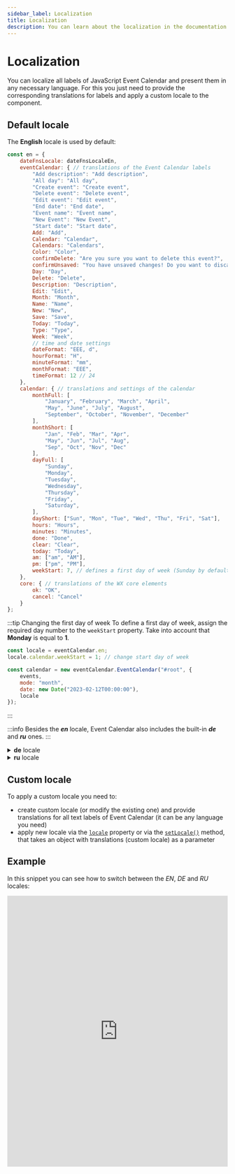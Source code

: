 ```yaml
---
sidebar_label: Localization
title: Localization
description: You can learn about the localization in the documentation of the DHTMLX JavaScript Event Calendar library. Browse developer guides and API reference, try out code examples and live demos, and download a free 30-day evaluation version of DHTMLX Event Calendar.
---
```


# Localization

You can localize all labels of JavaScript Event Calendar and present them in any necessary language. For this you just need to provide the corresponding translations for labels and apply a custom locale to the component.

## Default locale

The **English** locale is used by default:

~~~jsx {}
const en = {
    dateFnsLocale: dateFnsLocaleEn, 
    eventCalendar: { // translations of the Event Calendar labels
        "Add description": "Add description",
        "All day": "All day",
        "Create event": "Create event",
        "Delete event": "Delete event",
        "Edit event": "Edit event",
        "End date": "End date",
        "Event name": "Event name",
        "New Event": "New Event",
        "Start date": "Start date",
        Add: "Add",
        Calendar: "Calendar",
        Calendars: "Calendars",
        Color: "Color",
        confirmDelete: "Are you sure you want to delete this event?",
        confirmUnsaved: "You have unsaved changes! Do you want to discard them?",
        Day: "Day",
        Delete: "Delete",
        Description: "Description",
        Edit: "Edit",
        Month: "Month",
        Name: "Name",
        New: "New",
        Save: "Save",
        Today: "Today",
        Type: "Type",
        Week: "Week",
        // time and date settings
        dateFormat: "EEE, d",
        hourFormat: "H",
        minuteFormat: "mm",
        monthFormat: "EEE",
        timeFormat: 12 // 24
    },
    calendar: { // translations and settings of the calendar
        monthFull: [
            "January", "February", "March", "April",
            "May", "June", "July", "August", 
            "September", "October", "November", "December"
        ],
        monthShort: [
            "Jan", "Feb", "Mar", "Apr",
            "May", "Jun", "Jul", "Aug",
            "Sep", "Oct", "Nov", "Dec"
        ],
        dayFull: [
            "Sunday",
            "Monday",
            "Tuesday",
            "Wednesday",
            "Thursday",
            "Friday",
            "Saturday",
        ],
        dayShort: ["Sun", "Mon", "Tue", "Wed", "Thu", "Fri", "Sat"],
        hours: "Hours",
        minutes: "Minutes",
        done: "Done",
        clear: "Clear",
        today: "Today",
        am: ["am", "AM"],
        pm: ["pm", "PM"],
        weekStart: 7, // defines a first day of week (Sunday by default)
    },
    core: { // translations of the WX core elements
        ok: "OK",
        cancel: "Cancel"
    }
};
~~~

:::tip Changing the first day of week
To define a first day of week, assign the required day number to the `weekStart` property. Take into account that **Monday** is equal to **1**.

~~~jsx {2}
const locale = eventCalendar.en;
locale.calendar.weekStart = 1; // change start day of week

const calendar = new eventCalendar.EventCalendar("#root", {
    events,
    mode: "month",
    date: new Date("2023-02-12T00:00:00"),
    locale
});
~~~
:::

:::info
Besides the ***en*** locale, Event Calendar also includes the built-in ***de*** and ***ru*** ones.
:::

<details>
<summary><b>de</b> locale</summary>

~~~jsx
const de = {
    dateFnsLocale: dateFnsLocaleDe,
    eventCalendar: { // translations of the Event Calendar labels
		"Add description": "Beschreibung",
		"All day": "Den ganzen Tag",
		"Create event": "Neuer Eintrag",
		"Delete event": "Löschen",
		"Edit event": "Ändern",
		"End date": "Ende",
		"Event name": "Name",
		"New Event": "Neuer Eintrag",
		"Start date": "Start",
		Add: "Hinzufügen",
		Calendar: "Kalender",
		Calendars: "Kalender",
		Color: "Farbe",
		confirmDelete: "Der Eintrag wird gelöscht",
		confirmUnsaved: "Du hast nicht gespeicherte Änderungen! Möchten Sie sie verwerfen?",
		Day: "Tag",
		Delete: "Löschen",
		Description: "Beschreibung",
		Edit: "Ändern",
		Month: "Monat",
		Name: "Name",
		New: "Neuer",
		Save: "Speichern",
		Today: "Heute",
		Type: "Typ",
		Week: "Woche",
        // time and date settings
		dateFormat: "EEE, d",
		minuteFormat: "mm",
		monthFormat: "EEE",
	    hourFormat: "H",
        timeFormat: 24 // 12
	},
    calendar: { // translations and settings of the calendar
        monthFull:[
            "Januar", "Februar", "März", "April",
            "Mai", "Juni", "Juli", "August",
            "September", "Oktober", "November", "Dezember"
        ],
        monthShort: [
            "Jan", "Feb", "Mrz", "Apr",
            "Mai", "Jun", "Jul", "Aug", 
            "Sep", "Okt", "Nov", "Dez"
        ],
        dayFull: [
            "Sonntag",
            "Montag",
            "Dienstag",
            "Mittwoch",
            "Donnerstag",
            "Freitag",
            "Samstag"
        ],
        dayShort: ["So", "Mo", "Di", "Mi", "Do", "Fr", "Sa"],
        hours: "Stunden",
        minutes: "Minuten",
        done:"Fertig",
        clear: "Entfernen",
        today: "Heute",
        weekStart: 1, // defines a first day of week (Monday by default)
    },
    core: { // translations of the WX core elements
        ok: "OK",
        cancel: "Abbrechen"
    }
};
~~~
</details>

<details>
<summary><b>ru</b> locale</summary>

~~~jsx
const ru = {
    dateFnsLocale: dateFnsLocaleRu,
    eventCalendar: { // translations of the Event Calendar labels
		"Add description": "Описание",
		"All day": "Весь день",
		"Create event": "Создать событие",
		"Delete event": "Удалить",
		"Edit event": "Редактировать",
		"End date": "Дата окончания",
		"Event name": "Название",
		"Start date": "Дата начала",
        "New Event": "Новое событие",
		Add: "Добавить",
		Calendar: "Календарь",
		Calendars: "Календари",
		Color: "Цвет",
		confirmDelete: "Вы уверены, что хотите удалить это событие?",
		confirmUnsaved: "У вас есть несохраненные изменения!  Вы действительно хотите отменить их?",
		Day: "День",
		Delete: "Удалить",
		Description: "Описание",
		Edit: "Редактировать",
		Month: "Месяц",
		Name: "Имя",
		New: "Новый",
		Save: "Сохранить",
		Today: "Сегодня",
		Type: "Тип",
		Week: "Неделя",
        // time and date settings
        dateFormat: "EEE, d",
        hourFormat: "H",
        minuteFormat: "mm",
        monthFormat: "EEE",
        timeFormat: 24,
    },
    calendar: { // translations and settings of the calendar
        monthFull: [
            "Январь", "Февраль", "Март", "Апрель",
            "Maй", "Июнь", "Июль", "Август",
            "Сентябрь", "Oктябрь", "Ноябрь", "Декабрь"
        ],
        monthShort: [
            "Янв", "Фев", "Maр", "Aпр",
            "Maй", "Июн", "Июл", "Aвг",
            "Сен", "Окт", "Ноя", "Дек"
        ],
        dayFull: [
            "Воскресенье",
            "Понедельник",
            "Вторник",
            "Среда",
            "Четверг",
            "Пятница",
            "Суббота",
        ],
        dayShort: ["Вс", "Пн", "Вт", "Ср", "Чт", "Пт", "Сб"],
        hours: "Часы",
        minutes: "Минуты",
        done: "Гoтовo",
        clear: "Очистить",
        today: "Сегодня",
        weekStart: 1, // defines a first day of week (Monday by default)
    },
    core: { // translations of the WX core elements
        ok: "OK",
        cancel: "Отмена"
    }
};
~~~
</details>

## Custom locale

To apply a custom locale you need to:

- create custom locale (or modify the existing one) and provide translations for all text labels of Event Calendar (it can be any language you need)
- apply new locale via the [`locale`](api/config/js_eventcalendar_locale_config.md) property or via the [`setLocale()`](api/methods/js_eventcalendar_setlocale_method.md) method, that takes an object with translations (custom locale) as a parameter

## Example

In this snippet you can see how to switch between the *EN*, *DE* and *RU* locales:

<iframe src="https://snippet.dhtmlx.com/v3lszmay?mode=result&tag=event_calendar" frameborder="0" class="snippet_iframe" width="100%" height="620"></iframe>
